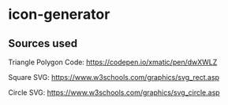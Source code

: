 # icon-generator

## Sources used

Triangle Polygon Code: https://codepen.io/xmatic/pen/dwXWLZ

Square SVG: https://www.w3schools.com/graphics/svg_rect.asp

Circle SVG: https://www.w3schools.com/graphics/svg_circle.asp
